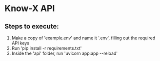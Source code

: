 # Know-X API

## Steps to execute:
1. Make a copy of 'example.env' and name it '.env', filling out the required API keys
2. Run 'pip install -r requirements.txt'
3. Inside the 'api' folder, run 'uvicorn app:app --reload'